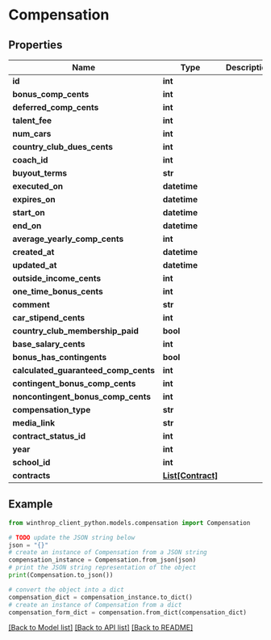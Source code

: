 # Compensation


## Properties

Name | Type | Description | Notes
------------ | ------------- | ------------- | -------------
**id** | **int** |  | [optional] 
**bonus_comp_cents** | **int** |  | [optional] 
**deferred_comp_cents** | **int** |  | [optional] 
**talent_fee** | **int** |  | [optional] 
**num_cars** | **int** |  | [optional] 
**country_club_dues_cents** | **int** |  | [optional] 
**coach_id** | **int** |  | [optional] 
**buyout_terms** | **str** |  | [optional] 
**executed_on** | **datetime** |  | [optional] 
**expires_on** | **datetime** |  | [optional] 
**start_on** | **datetime** |  | [optional] 
**end_on** | **datetime** |  | [optional] 
**average_yearly_comp_cents** | **int** |  | [optional] 
**created_at** | **datetime** |  | [optional] 
**updated_at** | **datetime** |  | [optional] 
**outside_income_cents** | **int** |  | [optional] 
**one_time_bonus_cents** | **int** |  | [optional] 
**comment** | **str** |  | [optional] 
**car_stipend_cents** | **int** |  | [optional] 
**country_club_membership_paid** | **bool** |  | [optional] 
**base_salary_cents** | **int** |  | [optional] 
**bonus_has_contingents** | **bool** |  | [optional] 
**calculated_guaranteed_comp_cents** | **int** |  | [optional] 
**contingent_bonus_comp_cents** | **int** |  | [optional] 
**noncontingent_bonus_comp_cents** | **int** |  | [optional] 
**compensation_type** | **str** |  | [optional] 
**media_link** | **str** |  | [optional] 
**contract_status_id** | **int** |  | [optional] 
**year** | **int** |  | [optional] 
**school_id** | **int** |  | [optional] 
**contracts** | [**List[Contract]**](Contract.md) |  | [optional] 

## Example

```python
from winthrop_client_python.models.compensation import Compensation

# TODO update the JSON string below
json = "{}"
# create an instance of Compensation from a JSON string
compensation_instance = Compensation.from_json(json)
# print the JSON string representation of the object
print(Compensation.to_json())

# convert the object into a dict
compensation_dict = compensation_instance.to_dict()
# create an instance of Compensation from a dict
compensation_form_dict = compensation.from_dict(compensation_dict)
```
[[Back to Model list]](../README.md#documentation-for-models) [[Back to API list]](../README.md#documentation-for-api-endpoints) [[Back to README]](../README.md)


